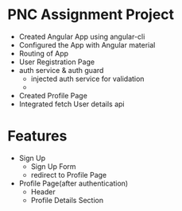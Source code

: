 # PNC Assignment Project

- Created Angular App using angular-cli
- Configured the App with Angular material  
- Routing of App
- User Registration Page
- auth service & auth guard
    - injected auth service for validation
    - 
- Created Profile Page
- Integrated fetch User details api



# Features
- Sign Up
    - Sign Up Form
    - redirect to Profile Page
- Profile Page(after authentication)
    - Header
    - Profile Details Section